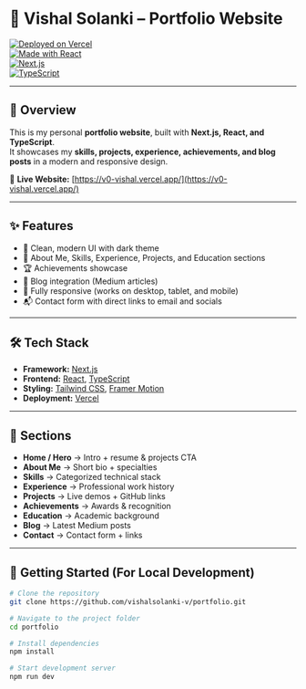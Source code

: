 # 🚀 Vishal Solanki – Portfolio Website  

[![Deployed on Vercel](https://img.shields.io/badge/Deployed%20on-Vercel-black?style=for-the-badge&logo=vercel)](https://v0-vishal.vercel.app/)  
[![Made with React](https://img.shields.io/badge/Made%20with-React-blue?style=for-the-badge&logo=react)](https://react.dev/)  
[![Next.js](https://img.shields.io/badge/Framework-Next.js-black?style=for-the-badge&logo=nextdotjs)](https://nextjs.org/)  
[![TypeScript](https://img.shields.io/badge/Language-TypeScript-blue?style=for-the-badge&logo=typescript)](https://www.typescriptlang.org/)  

---

## 🌟 Overview  
This is my personal **portfolio website**, built with **Next.js, React, and TypeScript**.  
It showcases my **skills, projects, experience, achievements, and blog posts** in a modern and responsive design.  

🔗 **Live Website:** [https://v0-vishal.vercel.app/](https://v0-vishal.vercel.app/)  

---

## ✨ Features  
- 🎨 Clean, modern UI with dark theme  
- 📄 About Me, Skills, Experience, Projects, and Education sections  
- 🏆 Achievements showcase  
- 📝 Blog integration (Medium articles)  
- 📱 Fully responsive (works on desktop, tablet, and mobile)  
- 📬 Contact form with direct links to email and socials  

---

## 🛠️ Tech Stack  
- **Framework:** [Next.js](https://nextjs.org/)  
- **Frontend:** [React](https://react.dev/), [TypeScript](https://www.typescriptlang.org/)  
- **Styling:** [Tailwind CSS](https://tailwindcss.com/), [Framer Motion](https://www.framer.com/motion/)  
- **Deployment:** [Vercel](https://vercel.com/)  

---

## 📂 Sections  
- **Home / Hero** → Intro + resume & projects CTA  
- **About Me** → Short bio + specialties  
- **Skills** → Categorized technical stack  
- **Experience** → Professional work history  
- **Projects** → Live demos + GitHub links  
- **Achievements** → Awards & recognition  
- **Education** → Academic background  
- **Blog** → Latest Medium posts  
- **Contact** → Contact form + links  

---

## 🚀 Getting Started (For Local Development)  

```bash
# Clone the repository
git clone https://github.com/vishalsolanki-v/portfolio.git

# Navigate to the project folder
cd portfolio

# Install dependencies
npm install

# Start development server
npm run dev
